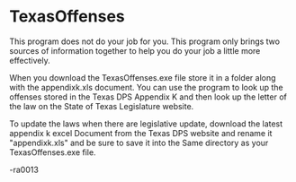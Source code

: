 # TexasOffenses
This program does not do your job for you.  This program only brings two sources of information together
to help you do your job a little more effectively.  

When you download the TexasOffenses.exe file store it in a folder along with the 
appendixk.xls document.  You can use the program to look up the offenses stored in the
Texas DPS Appendix K and then look up the letter of the law on the State of Texas 
Legislature website.  

To update the laws when there are legislative update, download the latest appendix k excel
Document from the Texas DPS website and rename it "appendixk.xls" and be sure to save it into the 
Same directory as your TexasOffenses.exe file.  

-ra0013
